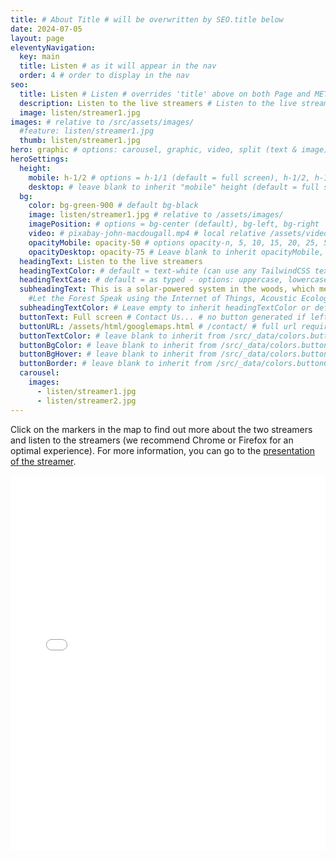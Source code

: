 ```yaml
---
title: # About Title # will be overwritten by SEO.title below
date: 2024-07-05
layout: page
eleventyNavigation:
  key: main
  title: Listen # as it will appear in the nav
  order: 4 # order to display in the nav
seo:
  title: Listen # Listen # overrides 'title' above on both Page and META
  description: Listen to the live streamers # Listen to the live streamers
  image: listen/streamer1.jpg
images: # relative to /src/assets/images/
  #feature: listen/streamer1.jpg
  thumb: listen/streamer1.jpg
hero: graphic # options: carousel, graphic, video, split (text & image)
heroSettings:
  height:
    mobile: h-1/2 # options = h-1/1 (default = full screen), h-1/2, h-1/3, h-3/4, h-9/10, h-48 (12rem, 192px), h-56 (14rem, 224px), h-64 (16rem, 256px)
    desktop: # leave blank to inherit "mobile" height (default = full screen)
  bg:
    color: bg-green-900 # default bg-black
    image: listen/streamer1.jpg # relative to /assets/images/
    imagePosition: # options = bg-center (default), bg-left, bg-right
    video: # pixabay-john-macdougall.mp4 # local relative /assets/video/, or full https://... if remote?
    opacityMobile: opacity-50 # options opacity-n, 5, 10, 15, 20, 25, 50, 75, 100 (default)
    opacityDesktop: opacity-75 # Leave blank to inherit opacityMobile, use same options as opacityMobile
  headingText: Listen to the live streamers
  headingTextColor: # default = text-white (can use any TailwindCSS text-[color]-[xxx])
  headingTextCase: # default = as typed - options: uppercase, lowercase, capitalize
  subheadingText: This is a solar-powered system in the woods, which means it sometimes goes offline
    #Let the Forest Speak using the Internet of Things, Acoustic Ecology and Creative AI<br /><span style="color:grey">AHRC-funded project (2023-25) : AH/X011585/1</span>
  subheadingTextColor: # Leave empty to inherit headingTextColor or default (text-white) or use any text-[color]-[xxx]
  buttonText: Full screen # Contact Us... # no button generated if left blank
  buttonURL: /assets/html/googlemaps.html # /contact/ # full url required. Example: https://thisdomain.com/somepage/
  buttonTextColor: # leave blank to inherit from /src/_data/colors.buttonCustom or buttonDefault
  buttonBgColor: # leave blank to inherit from /src/_data/colors.buttonCustom.bg or buttonDefault.bg
  buttonBgHover: # leave blank to inherit from /src/_data/colors.buttonCustom.bgHover or buttonDefault.bgHover
  buttonBorder: # leave blank to inherit from /src/_data/colors.buttonCustom.border or buttonDefault.border
  carousel:
    images:
      - listen/streamer1.jpg
      - listen/streamer2.jpg
---
```



<!-- <link rel="stylesheet" href="/assets/css/googlemaps.css">
<script src="/utils/googlemapsapi.js"></script>
<script src="/utils/googlemaps.js"></script>

<div id="map"></div> -->

Click on the markers in the map to find out more about the two streamers and listen to the streamers (we recommend Chrome or Firefox for an optimal experience). For more information, you can go to the [presentation of the streamer](/exhibition/your-sonic-forest-streamer-luigi-marino/).

<div class="mt-4 mb-4">
 <embed type="text/html" src="/assets/html/googlemaps.html" width="100%" height="600px">
 </div>
